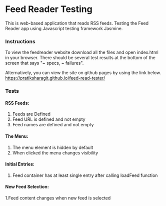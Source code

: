 # Feed Reader Testing

This is web-based application that reads RSS feeds. 
Testing the Feed Reader app using Javascript testing framework Jasmine.

### Instructions
To view the feedreader website download all the files and open index.html in your browser.
There should be several test results at the bottom of the screen that says "~ specs, ~ failures".

Alternatively, you can view the site on github pages by using the link below.
https://pratiksharagit.github.io/feed-read-tester/


### Tests
#### RSS Feeds:

1. Feeds are Defined
2. Feed URL is defined and not empty
3. Feed names are defined and not empty


#### The Menu:

1. The menu element is hidden by default
2. When clicked the menu changes visibility


#### Initial Entries:

1. Feed container has at least single entry after calling loadFeed function


#### New Feed Selection:

1.Feed content changes when new feed is selected


